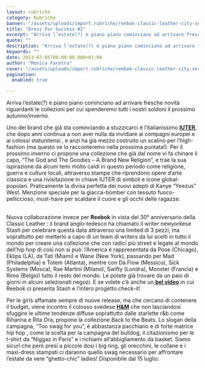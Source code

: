 ```yaml
---
layout: rubriche
category: Rubriche
banner: "/assets/uploads/import.rubriche/reebok-classic-leather-city-series-swifty-1-570x379.jpg"
title: "Dress For Success #2"
excerpt: "Arriva l’estate(?) e piano piano cominciano ad arrivare fresche novità riguardanti le collezioni per cui spenderemo tutti i nostri soldoni il prossimo autunno/inverno. Uno dei brand che già sta cominciando a stuzzicarci è l’italianissimo IUTER, che dopo anni continua a non aver nulla da invidiare ai compagni europei e ai colossi statunitensi , e anzi [&hellip"
quote: ""
description: "Arriva l’estate(?) e piano piano cominciano ad arrivare fresche novità riguardanti le collezioni per cui spenderemo tutti i nostri soldoni il prossimo autunno/inverno. Uno dei brand che già sta cominciando a stuzzicarci è l’italianissimo IUTER, che dopo anni continua a non aver nulla da invidiare ai compagni europei e ai colossi statunitensi , e anzi [&hellip"
keywords: ""
date: 2013-07-05T00:00:00.000+01:00
author: "Monica Faretra"
cover: "/assets/uploads/import.rubriche/reebok-classic-leather-city-series-swifty-1-570x379.jpg"
pagination:
  enabled: true

---
```


Arriva l’estate(?) e piano piano cominciano ad arrivare fresche novità riguardanti le collezioni per cui spenderemo tutti i nostri soldoni il prossimo autunno/inverno.

Uno dei brand che già sta cominciando a stuzzicarci è l’italianissimo [**IUTER**](http://www.iuter.com "http://www.iuter.com"), che dopo anni continua a non aver nulla da invidiare ai compagni europei e ai colossi statunitensi , e anzi ha già mezzo costruito un scalino per l’high-fashion (ma questo ve lo racconteremo nella prossima puntata!). Per il prossimo inverno ci propone una collezione che già dal nome vi fa chinare il capo, “The God and The Goodies – A Brand New Religion”, e trae la sua ispirazione da alcuni temi molto caldi in questo periodo come religione, guerra e culture locali, attraverso stampe che riprendono opere d’arte classica e una rivisitazione in chiave IUTER di simboli e icone global-popolari. Praticamente la divisa perfetta dei nuovi adepti di Kanye “Yeezus” West. Menzione speciale per la giacca-bomber con tessuto fuoco-pelliccioso, must-have per scaldare il cuore e gli occhi delle ragazze.

[](https://hotmc.com/dress-for-success-2/zefiro-13fw-i-jk-06/)

[](https://hotmc.com/dress-for-success-2/passion-fw13-i-ts-01/)  
Nuova collaborazione invece per **Reebok** in vista del 30° anniversario della Classic Leather : il brand anglo-tedesco ha chiamato il writer newyorkese Stash per celebrare questa data attraverso una limited di 3 pezzi, ma soprattutto per metterlo a capo di un team di writers da lui scelti in tutto il mondo per creare una collezione che con radici più street e legate al mondo dell’hip hop di così non si può: l’America è rappresentata da Pose (Chicago), Eklips (LA), da Tati (Miami) e Wane (New York), passando per Mad (Philadelphia) e Totem (Atlanta), mentre con Da Flow (Messico), Sick Systems (Mosca), Rae Martini (Milano), Swifty (Londra), Monster (Francia) e Rimo (Belgio) tutto il resto del mondo. Le potete già trovare da un paio di giorni in alcuni selezionati negozi. E se volete c’è anche un[ **bel video**](https://www.youtube.com/watch?v=QZmIqev%5FZwA "http://www.youtube.com/watch?v=QZmIqev_ZwA") in cui Reebok ci presenta Stash e l’intero progetto.check-it!  
[](https://hotmc.com/dress-for-success-2/reebok-classic-leather-city-series-swifty-1-570x379/)

[](https://hotmc.com/dress-for-success-2/reebok-classic-leather-city-series-wane-1-570x379/)

Per le girls affamate sempre di nuove release, ma che cercano di contenere il budget, viene incontro il colosso svedese [**H&M**](www.hm.com/it "www.hm.com/it") che non lasciandosi sfuggire le ultime tendenze diffuse soprattutto dalle starlette r&b come Rihanna e Rita Ora, propone la collezione Back to the Beats. Lo slogan della campagna, “Too swag for you”, è abbastanza pacchiano e di forte matrice hip hop , come la scelta per la campagna del bulldog, il citazionismo per le t-shirt da “Niggaz in Paris” e i richiami all’abbigliamento da basket. Siamo sicuri che però presi a piccole dosi i big ring, gli orecchini, le collane e i maxi-dress stampati ci daranno quello swag necessario per affrontare l’estate da vere “ghetto-chic” ladies! Disponibile dal 15 luglio.

[](https://hotmc.com/dress-for-success-2/1003418%5F10151481123940913%5F861669429%5Fn/)

[](https://hotmc.com/dress-for-success-2/1010440%5F10151481124260913%5F391466506%5Fn/)